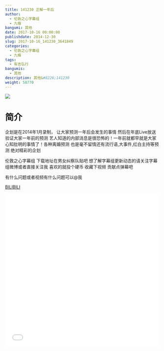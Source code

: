```yaml
---
title: 141230 正解一年后
author: 
  - 伦敦之心字幕组
  - 九條
bangumi: 其他
date: 2017-10-16 00:00:00
publishdate: 2014-12-30
slug: 2017-10-16_141230_3641849
categories: 
  - 伦敦之心字幕组
  - 九條
tags: 
  - 有吉弘行
bangumis: 
  - 其他
description: 其他&#8226;141230
weight: 58770
---
```


![](https://i.imgur.com/bZP4jza.jpg)

# 简介  
企划是在2014年1月录制， 让大家预测一年后会发生的事情 然后在年底Live放送 验证大家一年前的预测 艺人知道的内部消息是很恐怖的！一年前就都早就是大家心知肚明的事情了！各种离婚预测 也是毫不留情还有流行语,大事件,红白主持等预测 绝对精彩的企划


伦敦之心字幕组 下载地址在男女纠察队贴吧 想了解字幕组更新动态的请关注字幕组微博或者直接关注我 喜欢的就投个硬币 收藏下视频 贡献点弹幕吧


有什么问题或者视频有什么问题可以@我

  [BILIBILI](https://www.bilibili.com/video/av3641849/)


  <iframe src="//www.bilibili.com/html/html5player.html?cid=5825575&aid=3641849" width="100%" height="500" frameborder="0" allowfullscreen="allowfullscreen"></iframe>
